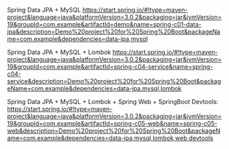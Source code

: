 
Spring Data JPA + MySQL
https://start.spring.io/#!type=maven-project&language=java&platformVersion=3.0.2&packaging=jar&jvmVersion=19&groupId=com.example&artifactId=demo&name=spring-c01-data-jpa&description=Demo%20project%20for%20Spring%20Boot&packageName=com.example&dependencies=data-jpa,mysql


Spring Data JPA + MySQL + Lombok
https://start.spring.io/#!type=maven-project&language=java&platformVersion=3.0.2&packaging=jar&jvmVersion=19&groupId=com.example&artifactId=spring-c04-service&name=spring-c04-service&description=Demo%20project%20for%20Spring%20Boot&packageName=com.example&dependencies=data-jpa,mysql,lombok


Spring Data JPA + MySQL + Lombok + Spring Web  + SpringBoot Devtools:
https://start.spring.io/#!type=maven-project&language=java&platformVersion=3.0.2&packaging=jar&jvmVersion=19&groupId=com.example&artifactId=spring-c05-web&name=spring-c05-web&description=Demo%20project%20for%20Spring%20Boot&packageName=com.example&dependencies=data-jpa,mysql,lombok,web,devtools